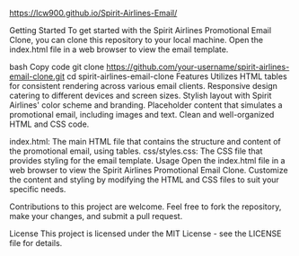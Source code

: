 https://lcw900.github.io/Spirit-Airlines-Email/ 

Getting Started
To get started with the Spirit Airlines Promotional Email Clone, you can clone this repository to your local machine. Open the index.html file in a web browser to view the email template.

bash
Copy code
git clone https://github.com/your-username/spirit-airlines-email-clone.git
cd spirit-airlines-email-clone
Features
Utilizes HTML tables for consistent rendering across various email clients.
Responsive design catering to different devices and screen sizes.
Stylish layout with Spirit Airlines' color scheme and branding.
Placeholder content that simulates a promotional email, including images and text.
Clean and well-organized HTML and CSS code.

index.html: The main HTML file that contains the structure and content of the promotional email, using tables.
css/styles.css: The CSS file that provides styling for the email template.
Usage
Open the index.html file in a web browser to view the Spirit Airlines Promotional Email Clone. Customize the content and styling by modifying the HTML and CSS files to suit your specific needs.

Contributions to this project are welcome. Feel free to fork the repository, make your changes, and submit a pull request.

License
This project is licensed under the MIT License - see the LICENSE file for details.






